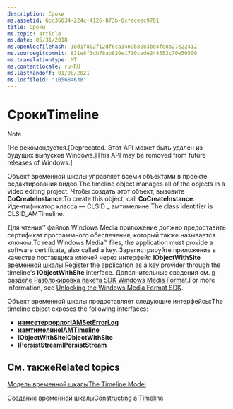```yaml
---
description: Сроки
ms.assetid: 6cc36034-224c-4126-873b-0cfeceec9781
title: Сроки
ms.topic: article
ms.date: 05/31/2018
ms.openlocfilehash: 10d1f802f12df6ca3469b8283bd4fe8b27e22412
ms.sourcegitcommit: 831e8f3db78ab820e1710cede244553c70e50500
ms.translationtype: MT
ms.contentlocale: ru-RU
ms.lasthandoff: 01/08/2021
ms.locfileid: "105684638"
---
```

# <a name="timeline"></a><span data-ttu-id="51150-103">Сроки</span><span class="sxs-lookup"><span data-stu-id="51150-103">Timeline</span></span>

> [!Note]  
> <span data-ttu-id="51150-104">\[Не рекомендуется.</span><span class="sxs-lookup"><span data-stu-id="51150-104">\[Deprecated.</span></span> <span data-ttu-id="51150-105">Этот API может быть удален из будущих выпусков Windows.\]</span><span class="sxs-lookup"><span data-stu-id="51150-105">This API may be removed from future releases of Windows.\]</span></span>

 

<span data-ttu-id="51150-106">Объект временной шкалы управляет всеми объектами в проекте редактирования видео.</span><span class="sxs-lookup"><span data-stu-id="51150-106">The timeline object manages all of the objects in a video editing project.</span></span> <span data-ttu-id="51150-107">Чтобы создать этот объект, вызовите **CoCreateInstance**.</span><span class="sxs-lookup"><span data-stu-id="51150-107">To create this object, call **CoCreateInstance**.</span></span> <span data-ttu-id="51150-108">Идентификатор класса — CLSID \_ амтимелине.</span><span class="sxs-lookup"><span data-stu-id="51150-108">The class identifier is CLSID\_AMTimeline.</span></span>

<span data-ttu-id="51150-109">Для чтения™ файлов Windows Media приложение должно предоставить сертификат программного обеспечения, который также называется ключом.</span><span class="sxs-lookup"><span data-stu-id="51150-109">To read Windows Media™ files, the application must provide a software certificate, also called a key.</span></span> <span data-ttu-id="51150-110">Зарегистрируйте приложение в качестве поставщика ключей через интерфейс **IObjectWithSite** временной шкалы.</span><span class="sxs-lookup"><span data-stu-id="51150-110">Register the application as a key provider through the timeline's **IObjectWithSite** interface.</span></span> <span data-ttu-id="51150-111">Дополнительные сведения см. [в разделе Разблокировка пакета SDK Windows Media Format](unlocking-the-windows-media-format-sdk.md).</span><span class="sxs-lookup"><span data-stu-id="51150-111">For more information, see [Unlocking the Windows Media Format SDK](unlocking-the-windows-media-format-sdk.md).</span></span>

<span data-ttu-id="51150-112">Объект временной шкалы предоставляет следующие интерфейсы:</span><span class="sxs-lookup"><span data-stu-id="51150-112">The timeline object exposes the following interfaces:</span></span>

-   [<span data-ttu-id="51150-113">**иамсетеррорлог**</span><span class="sxs-lookup"><span data-stu-id="51150-113">**IAMSetErrorLog**</span></span>](iamseterrorlog.md)
-   [<span data-ttu-id="51150-114">**иамтимелине**</span><span class="sxs-lookup"><span data-stu-id="51150-114">**IAMTimeline**</span></span>](iamtimeline.md)
-   <span data-ttu-id="51150-115">**IObjectWithSite**</span><span class="sxs-lookup"><span data-stu-id="51150-115">**IObjectWithSite**</span></span>
-   <span data-ttu-id="51150-116">**IPersistStream**</span><span class="sxs-lookup"><span data-stu-id="51150-116">**IPersistStream**</span></span>

## <a name="related-topics"></a><span data-ttu-id="51150-117">См. также</span><span class="sxs-lookup"><span data-stu-id="51150-117">Related topics</span></span>

<dl> <dt>

[<span data-ttu-id="51150-118">Модель временной шкалы</span><span class="sxs-lookup"><span data-stu-id="51150-118">The Timeline Model</span></span>](the-timeline-model.md)
</dt> <dt>

[<span data-ttu-id="51150-119">Создание временной шкалы</span><span class="sxs-lookup"><span data-stu-id="51150-119">Constructing a Timeline</span></span>](constructing-a-timeline.md)
</dt> </dl>

 

 



